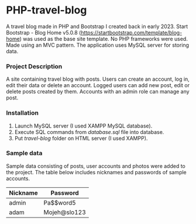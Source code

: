 # PHP-travel-blog
A travel blog made in PHP and Bootstrap I created back in early 2023. Start Bootstrap - Blog Home v5.0.8 (https://startbootstrap.com/template/blog-home) was used as the base site template. No PHP frameworks were used. Made using an MVC pattern. The application uses MySQL server for storing data.
### Project Description
A site containing travel blog with posts. Users can create an account, log in, edit their data or delete an account. Logged users can add new post, edit or delete posts created by them. Accounts with an admin role can manage any post.
### Installation
1. Launch MySQL server (I used XAMPP MySQL database).
2. Execute SQL commands from _database.sql_ file into database.
3. Put _travel-blog_ folder on HTML server (I used XAMPP).
### Sample data
Sample data consisting of posts, user accounts and photos were added to the project. The table below includes nicknames and passwords of sample accounts.

| Nickname | Password     |
|----------|--------------|
| admin    | Pa$$word5    |
| adam     | Mojeh@slo123 |
